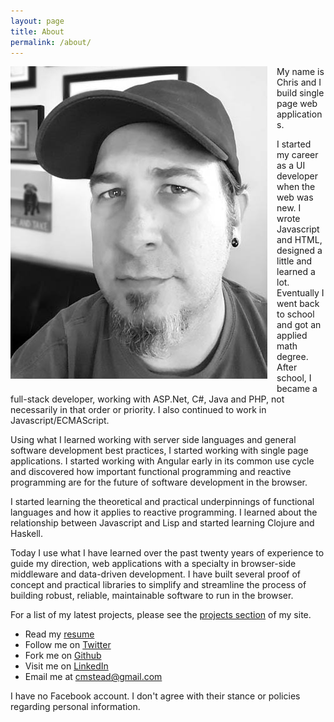 ```yaml
---
layout: page
title: About
permalink: /about/
---
```

<img src="/assets/images/chris_bw_web.jpg" alt="Chris At Home" style="float: left; margin: 0 15px 15px 0;" />My name is Chris and I build single page web applications.

I started my career as a UI developer when the web was new. I wrote Javascript and HTML, designed a little and learned a lot. Eventually I went back to school and got an applied math degree. After school, I became a full-stack developer, working with ASP.Net, C#, Java and PHP, not necessarily in that order or priority. I also continued to work in Javascript/ECMAScript.

Using what I learned working with server side languages and general software development best practices, I started working with single page applications. I started working with Angular early in its common use cycle and discovered how important functional programming and reactive programming are for the future of software development in the browser.

I started learning the theoretical and practical underpinnings of functional languages and how it applies to reactive programming. I learned about the relationship between Javascript and Lisp and started learning Clojure and Haskell.

Today I use what I have learned over the past twenty years of experience to guide my direction, web applications with a specialty in browser-side middleware and data-driven development. I have built several proof of concept and practical libraries to simplify and streamline the process of building robust, reliable, maintainable software to run in the browser.

For a list of my latest projects, please see the <a href="http://www.chrisstead.com/projects">projects section</a> of my site.
<ul>
	<li>Read my <a href="http://chrisstead.com/wp-content/resume/" target="_blank">resume</a></li>
	<li>Follow me on <a href="http://www.twitter.com/cm_stead" target="_blank">Twitter</a></li>
	<li>Fork me on <a href="http://github.com/cmstead" target="_blank">Github</a></li>
	<li>Visit me on <a href="http://www.linkedin.com/in/cmstead" target="_blank">LinkedIn</a></li>
	<li>Email me at <a href="mailto:cmstead@gmail.com">cmstead@gmail.com</a></li>
</ul>
I have no Facebook account. I don't agree with their stance or policies regarding personal information.
